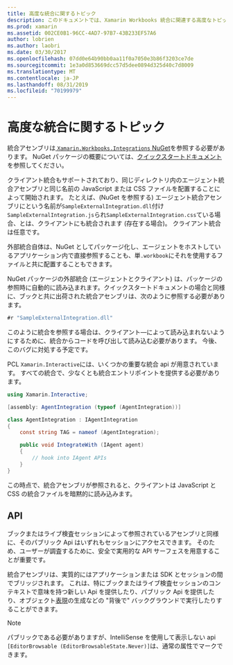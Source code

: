 ```yaml
---
title: 高度な統合に関するトピック
description: このドキュメントでは、Xamarin Workbooks 統合に関連する高度なトピックについて説明します。 このトピックでは、xamarin ブック内での Xamarin. Workbook と API の公開について説明します。
ms.prod: xamarin
ms.assetid: 002CE0B1-96CC-4AD7-97B7-43B233EF57A6
author: lobrien
ms.author: laobri
ms.date: 03/30/2017
ms.openlocfilehash: 07dd0e64b90bb0aa11f0a7050e3b86f3203ce7de
ms.sourcegitcommit: 1e3a0d853669dcc57d5dee0894d325d40c7d8009
ms.translationtype: MT
ms.contentlocale: ja-JP
ms.lasthandoff: 08/31/2019
ms.locfileid: "70199979"
---
```

# <a name="advanced-integration-topics"></a>高度な統合に関するトピック

統合アセンブリは[ `Xamarin.Workbooks.Integrations` NuGet][nuget]を参照する必要があります。 NuGet パッケージの概要については、[クイックスタートドキュメント](~/tools/workbooks/sdk/index.md)を参照してください。

クライアント統合もサポートされており、同じディレクトリ内のエージェント統合アセンブリと同じ名前の JavaScript または CSS ファイルを配置することによって開始されます。 たとえば、(NuGet を参照する) エージェント統合アセンブリにという名前が`SampleExternalIntegration.dll`付け`SampleExternalIntegration.js`られ`SampleExternalIntegration.css`ている場合、とは、クライアントにも統合されます (存在する場合)。 クライアント統合は任意です。

外部統合自体は、NuGet としてパッケージ化し、エージェントをホストしているアプリケーション内で直接参照することも、単`.workbook`にそれを使用するファイルと共に配置することもできます。

NuGet パッケージの外部統合 (エージェントとクライアント) は、パッケージの参照時に自動的に読み込まれます。クイックスタートドキュメントの場合と同様に、ブックと共に出荷された統合アセンブリは、次のように参照する必要があります。

```csharp
#r "SampleExternalIntegration.dll"
```

このように統合を参照する場合は、クライアント&mdash;によって読み込まれないようにするために、統合からコードを呼び出して読み込む必要があります。 今後、このバグに対処する予定です。

PCL `Xamarin.Interactive`には、いくつかの重要な統合 api が用意されています。 すべての統合で、少なくとも統合エントリポイントを提供する必要があります。

```csharp
using Xamarin.Interactive;

[assembly: AgentIntegration (typeof (AgentIntegration))]

class AgentIntegration : IAgentIntegration
{
    const string TAG = nameof (AgentIntegration);

    public void IntegrateWith (IAgent agent)
    {
        // hook into IAgent APIs
    }
}
```

この時点で、統合アセンブリが参照されると、クライアントは JavaScript と CSS の統合ファイルを暗黙的に読み込みます。

## <a name="apis"></a>API

ブックまたはライブ検査セッションによって参照されているアセンブリと同様に、そのパブリック Api はいずれもセッションにアクセスできます。 そのため、ユーザーが調査するために、安全で実用的な API サーフェスを用意することが重要です。

統合アセンブリは、実質的にはアプリケーションまたは SDK とセッションの間でブリッジされます。 これは、特にブックまたはライブ検査セッションのコンテキストで意味を持つ新しい Api を提供したり、パブリック Api を提供したり、オブジェクト[表現](~/tools/workbooks/sdk/representations.md)の生成などの "背後で" バックグラウンドで実行したりすることができます。

> [!NOTE]
> パブリックである必要がありますが、IntelliSense を使用して表示しない api `[EditorBrowsable (EditorBrowsableState.Never)]`は、通常の属性でマークできます。

[nuget]: https://nuget.org/packages/Xamarin.Workbooks.Integration
